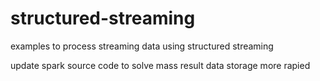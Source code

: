 # structured-streaming
examples to process streaming data using structured streaming

update spark source code to solve mass result data storage more rapied
